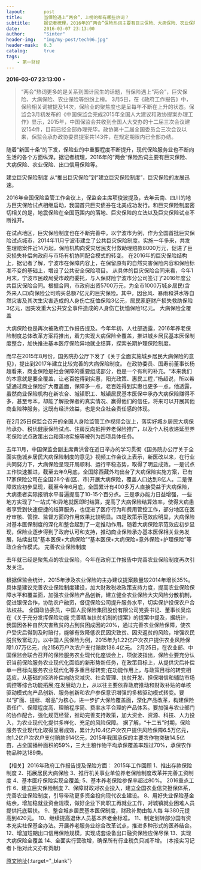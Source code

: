 ```yaml
---
layout:       post
title:        当保险遇上“两会”，上榜的都有哪些热词？
subtitle:     据记者梳理，2016年的“两会”保险热词主要有巨灾保险、大病保险、农业保险、出口信用保险等。
date:         2016-03-07 23:13:00
author:       "Sinter"
header-img:   "img/my-post/tech06.jpg"
header-mask:  0.3
catalog:      true
tags:
    - 第一财经
---
```


**2016-03-07 23:13:00**  **-**

> “两会”热词更多的是关系到国计民生的话题，当保险遇上“两会”，巨灾保险、大病保险、农业保险等纷纷上榜。
3月5日，在《政府工作报告》中，保险相关词被提及14次，保险业的聚焦度也是呈每年不断在上升的状态。保监会3月初发布的《中国保监会完成2015年全国人大建议和政协提案办理工作》显示，2015年，中国保监会共收到全国人大交办的十二届三次会议建议154件，目前已经全部办理完毕。政协第十二届全国委员会三次会议以来，保监会承办政协委员提案共143件，在规定期限内已全部办结。

随着“新国十条”的下发，保险业的中重要程度不断提升，现代保险服务业也不断向生活的各个方面纵深。据记者梳理，2016年的“两会”保险热词主要有巨灾保险、大病保险、农业保险、出口信用保险等。

建立巨灾保险制度
从“推出巨灾保险”到“建立巨灾保险制度”，巨灾保险的发展迅速。

2016年全国保险监管工作会议上，保监会主席项俊波提及，去年云南、四川的地方巨灾保险试点相继启动，我国首只巨灾债券在北美成功发行。和巨灾保险制度密切相关的是，地震保险在全国范围内的落地、巨灾保险的立法以及巨灾保险试点不断推开。

在试点地区，巨灾保险制度也在不断完善中。以宁波市为例，作为全国首批巨灾保险试点城市，2014年11月宁波市建立了公共巨灾保险制度。实施一年多来，共发生理赔案件近14万起，保险机构向受灾居民支付救助理赔款8000万元，促进了巨灾损失补偿向政府与市场有机协同配合模式的转变。
在2016年的巨灾保险结构上，据记者了解，宁波市在保障内容上，在保留原有的自然灾害保险内容和保险标准不变的基础上，增设了公共安全保险项目。
从具体的巨灾保险合同来看，今年1月末，宁波市民政局受市政府委托，与人保财险宁波市分公司签订了2016年度公共巨灾保险合同。根据合同，市政府出资5700万元，为全市1000万城乡居民(含外来人口)向保险公司购买总额7亿元的巨灾保险。其中，因台风、暴雨和洪水等自然灾害及其次生灾害造成的人身伤亡抚恤保险3亿元，居民家庭财产损失救助保险3亿元，因突发重大公共安全事件造成的人身伤亡抚恤保险1亿元。
大病保险全覆盖

大病保险也是再次被政府工作报告提及。今年年初，人社部透露，2016年养老保险制度总体改革方案将推出，着力实现大病保险全覆盖，推进城乡居民基本医保制度整合，加快推进基本医疗保险异地就业结算，探索长期护理保险制度。

而早在2015年8月份，国务院办公厅下发了《关于全面实施城乡居民大病保险的意见》，提出到2017年建立比较完善的大病保险制度。
在政协委员、国寿前董事长杨超看来，商业保险是社会保障的重要组成部分，也是一个有利的补充。“本来我们的本意就是要全覆盖，让老百姓得到实惠，阳光政策、惠民工程，”杨超说，所以希望通过商业保险扩大覆盖面，保障多一点，老百姓得到实惠也更多一点。他透露，虽然商业保险机构在新农合、城镇职工、城镇居民基本医保中承办大病保险赚得不多，甚至亏本，却能了解投保者的真实情况、赢得他们的信任，将来可以开展其他商业险种服务。这既有经济效益，也是央企社会责任感的体现。

在2月25日保监会召开的全国人身险监管工作视频会议上，落实好城乡居民大病保险承办、税优健康保险试点、住房反向抵押养老保险推广，以及个人税收递延型养老保险试点政策出台和落地实施等被列为四项具体任务。

去年11月，中国保监会副主席黄洪曾在近日举办的学习贯彻《国务院办公厅关于全面实施城乡居民大病保险制度的意见》视频工作会议上表示，新医改以来，在行业共同努力下，大病保险呈现开局顺利、运行平稳态势，取得了明显成效。一是试点工作快速推进，截至去年9月底，全国除西藏外均出台了大病保险实施方案，已有17家保险公司在全国28个省(区、市)开展大病保险，覆盖人口达到8亿人。二是保障效应初步显现，截至今年6月底，全国累计有400多万人直接受益于大病保险，大病患者实际报销水平普遍提高了10-15个百分点。三是承办能力日益增强，一些地方实现了“一站式”和异地就医即时结算，提高了大病保险结算效率，使得大病患者享受到快速便捷的结算服务，也促进了医疗行为和费用管控工作，部分地区在医疗审核、管控、监督方面的作用效果比较明显。四是政策示范效应明显，大病保险对基本医保制度的深化和整合起到了一定推动作用。随着大病保险示范效应初步显现，保险业逐步得到了政府认可和支持，推动商业保险承办基本医保相关业务发展，陆续出现“基本医保+大病保险”“基本医保+大病保险+意外保险+护理保险”等政企合作模式。
完善农业保险制度

去年就已经是聚焦点的农业保险，今年在政府工作报告中完善农业保险制度再次引发关注。

根据保监会统计，2015年涉及农业保险的主办建议提案数量较2014年增长35%。具体是建议完善农业保险制度建设，加大财政税收政策支持力度，提高农业保险保障水平和覆盖面，加强农业保险产品创新，建立健全农业保险大灾风险分散机制，促进银保合作，协助农户融资，督促保险公司提升服务水平，切实保护投保农户合法权益。
全国政协委员，中国人民保险集团股份有限公司党委书记、董事长吴焰在《关于充分发挥保险功能 完善精准扶贫机制的提案》的提案中提及，据统计，我国因各种自然灾害致贫的占到贫困成因的20%，通过完善农业保险保障，使农户受灾后得到及时赔付，能够有效降低农民因灾致贫、因灾返贫的风险，增强农民脱贫致富动力。以中国人民保险为例，2015年为1.22亿户次农户提供农业风险保障1.07万亿元，向2156万户次农户支付赔款136.4亿元。
2月25日，在农业部、中国保监会联合召开的保险服务农业现代化座谈会上，项俊波指出，保险业要充分认识当前保险服务农业现代化面临的新形势新任务，在政策目标上，从提供灾后补偿单一目标向服务农业现代化等多重目标转变;在功能作用上，与政策目标的转变相适应，从基础的经济补偿向防灾减灾、社会管理、扶贫开发、担保增信和辅助市场调控等综合功能拓展;在发展动力上，从以往主要依靠政府推动和财政补贴的单核驱动模式向产品创新、服务创新和农户参保意识增强的多核驱动模式转变。要以“扩面、提标、增品”为核心，进一步扩大保险覆盖面，深化产品改革，构建保险责任广、保障程度高、理赔程序简、费率水平合理的产品体系。要加强与农业部门的协作配合，强化规范经营，推动完善支持政策，加大资金、资源、科技、人力投入，为农业现代化提供多样化、充足的风险保障。
据了解，“十二五”时期，保险服务农业现代化取得显著成效，累计为10.4亿户次农户提供风险保障6.5万亿元，向1.2亿户次农户支付赔款914亿元，2015年我国承保的主要农作物突破14.5亿亩，占全国播种面积的59%，三大主粮作物平均承保覆盖率超过70%，承保农作物品种达189类。

【相关】2016年政府工作报告提及保险方面：
2015年工作回顾
1、推出存款保险制度
2、拓展居民大病保险
3、推行机关事业单位养老保险制度改革并完善工资制度
4、基本医疗保险实现全覆盖;
5、基本养老保险参保率超过80%。
2016重点工作
6、建立巨灾保险制度
7、保障财政对农业投入，建立全国农业信贷担保体系，完善农业保险制度，引导带动更多资金投向现代农业建设。
8、用好失业保险基金结余，增加稳就业资金规模，做好企业下岗职工再就业工作，对城镇就业困难人员提供托底帮扶。
9、整合城乡居民基本医保制度，财政补助由每人每 年380元提高到420元。
10、继续提高退休人员基本养老金标准。
11、制定划转部分国有资本充实社保基金办法。开展养老服务业综合改革试点，推进多种形式的医养结合。
12、增加短期出口信用保险规模，实现成套设备出口融资保险应保尽保
13、实现大病保险全覆盖
14、全面实行营改增，确保所有行业税负只减不增。
(本报实习记者卜怡对此文亦有贡献)


[原文地址](http://www.yicai.com/news/4758603.html){:target="_blank"}


